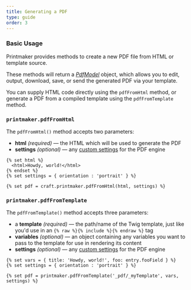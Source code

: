 ```yaml
---
title: Generating a PDF
type: guide
order: 3
---
```


### Basic Usage

Printmaker provides methods to create a new PDF file from HTML or template source.

These methods will return a *[PdfModel](/guide/working-with-pdfs.html)* object, which allows you to edit, output, download, save, or send the generated PDF via your template.

You can supply HTML code directly using the `pdfFromHtml` method, or generate a PDF from a compiled template using the `pdfFromTemplate` method.


### `printmaker.pdfFromHtml`

The `pdfFromHtml()` method accepts two parameters:

* **html** _(required)_ &mdash; the HTML which will be used to generate the PDF
* **settings** _(optional)_ &mdash; any [custom settings](/guide/customizing-generated-pdfs.html#Instance-Specific-Parameters) for the PDF engine

```twig
{% set html %}
  <html>Howdy, world!</html>
{% endset %}
{% set settings = { orientation : 'portrait' } %}
 
{% set pdf = craft.printmaker.pdfFromHtml(html, settings) %}
```

### `printmaker.pdfFromTemplate`

The `pdfFromTemplate()` method accepts three parameters:

- a **template** _(required)_ &mdash; the path/name of the Twig template, just like you'd use in an `{% raw %}{% include %}{% endraw %}` tag
- **variables** _(optional)_ &mdash; an object containing any variables you want to pass to the template for use in rendering its content
- **settings** _(optional)_ &mdash; any [custom settings](/guide/customizing-generated-pdfs.html#Instance-Specific-Parameters) for the PDF engine

```twig
{% set vars = { title: 'Howdy, world!', foo: entry.fooField } %}
{% set settings = { orientation : 'portrait' } %}
 
{% set pdf = printmaker.pdfFromTemplate('_pdf/_myTemplate', vars, settings) %}
```
